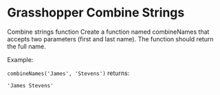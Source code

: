 # Grasshopper Combine Strings

Combine strings function
Create a function named combineNames that accepts two parameters (first and last name). The function should return the full name.

Example:

`combineNames('James', 'Stevens')`
returns:

`'James Stevens'`

